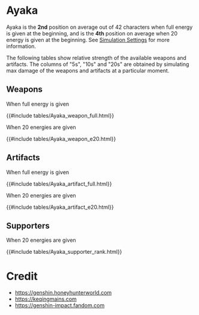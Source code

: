# Ayaka

Ayaka is the **2nd** position on average out of 42
characters when full energy is given at the beginning, and is the
**4th** position on average when 20 energy is given at the
beginning. See [Simulation Settings](./simulation_settings.md) for more
information.

The following tables show relative strength of the available weapons and
artifacts. The columns of "5s", "10s" and "20s" are obtained by
simulating max damage of the weapons and artifacts at a particular
moment.

## Weapons

When full energy is given

{{#include tables/Ayaka_weapon_full.html}}

When 20 energies are given

{{#include tables/Ayaka_weapon_e20.html}}

## Artifacts

When full energy is given

{{#include tables/Ayaka_artifact_full.html}}

When 20 energies are given

{{#include tables/Ayaka_artifact_e20.html}}

## Supporters

When 20 energies are given

{{#include tables/Ayaka_supporter_rank.html}}

# Credit

- <https://genshin.honeyhunterworld.com>
- <https://keqingmains.com>
- <https://genshin-impact.fandom.com>
